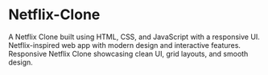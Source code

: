 # Netflix-Clone
A Netflix Clone built using HTML, CSS, and JavaScript with a responsive UI.  Netflix-inspired web app with modern design and interactive features.  Responsive Netflix Clone showcasing clean UI, grid layouts, and smooth design.
